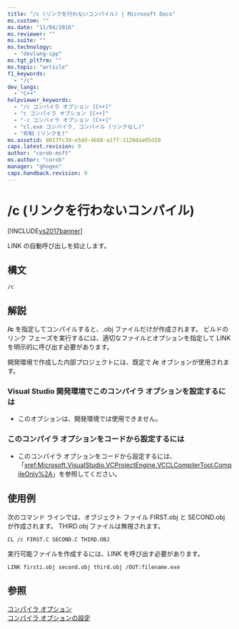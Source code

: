 ```yaml
---
title: "/c (リンクを行わないコンパイル) | Microsoft Docs"
ms.custom: ""
ms.date: "11/04/2016"
ms.reviewer: ""
ms.suite: ""
ms.technology: 
  - "devlang-cpp"
ms.tgt_pltfrm: ""
ms.topic: "article"
f1_keywords: 
  - "/c"
dev_langs: 
  - "C++"
helpviewer_keywords: 
  - "/c コンパイラ オプション [C++]"
  - "c コンパイラ オプション [C++]"
  - "-c コンパイラ オプション [C++]"
  - "cl.exe コンパイラ, コンパイル (リンクなし)"
  - "抑制 (リンクを)"
ms.assetid: 8017fc3d-e5dd-4668-a1f7-3120daa95d20
caps.latest.revision: 9
author: "corob-msft"
ms.author: "corob"
manager: "ghogen"
caps.handback.revision: 9
---
```

# /c (リンクを行わないコンパイル)
[!INCLUDE[vs2017banner](../../assembler/inline/includes/vs2017banner.md)]

LINK の自動呼び出しを抑止します。  
  
## 構文  
  
```  
/c  
```  
  
## 解説  
 **\/c** を指定してコンパイルすると、.obj ファイルだけが作成されます。  ビルドのリンク フェーズを実行するには、適切なファイルとオプションを指定して LINK を明示的に呼び出す必要があります。  
  
 開発環境で作成した内部プロジェクトには、既定で **\/c** オプションが使用されます。  
  
### Visual Studio 開発環境でこのコンパイラ オプションを設定するには  
  
-   このオプションは、開発環境では使用できません。  
  
### このコンパイラ オプションをコードから設定するには  
  
-   このコンパイラ オプションをコードから設定するには、「<xref:Microsoft.VisualStudio.VCProjectEngine.VCCLCompilerTool.CompileOnly%2A>」を参照してください。  
  
## 使用例  
 次のコマンド ラインでは、オブジェクト ファイル FIRST.obj と SECOND.obj が作成されます。  THIRD.obj ファイルは無視されます。  
  
```  
CL /c FIRST.C SECOND.C THIRD.OBJ  
```  
  
 実行可能ファイルを作成するには、LINK を呼び出す必要があります。  
  
```  
LINK firsti.obj second.obj third.obj /OUT:filename.exe  
```  
  
## 参照  
 [コンパイラ オプション](../../build/reference/compiler-options.md)   
 [コンパイラ オプションの設定](../Topic/Setting%20Compiler%20Options.md)